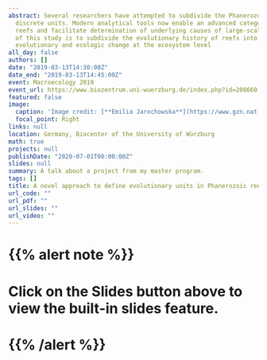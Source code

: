 ```yaml
---
abstract: Several researchers have attempted to subdivide the Phanerozoic record of reefs into
  discrete units. Modern analytical tools now enable an advanced categorization of Phanerozoic
  reefs and facilitate determination of underlying causes of large-scale reef evolution. The aim
  of this study is to subdivide the evolutionary history of reefs into discrete units to quantify
  evolutionary and ecologic change at the ecosystem level
all_day: false
authors: []
date: "2019-03-13T14:30:00Z"
date_end: "2019-03-13T14:45:00Z"
event: Macroecology 2019
event_url: https://www.biozentrum.uni-wuerzburg.de/index.php?id=208660
featured: false
image:
  caption: 'Image credit: [**Emilia Jarochowska**](https://www.gzn.nat.fau.de/palaeontologie/team/wissenschaftler/jarochowska/)'
  focal_point: Right
links: null
location: Germany, Biocenter of the University of Würzburg
math: true
projects: null
publishDate: "2020-07-01T00:00:00Z"
slides: null
summary: A talk about a project from my master program.
tags: []
title: A novel approach to define evolutionary units in Phanerozoic reefs.
url_code: ""
url_pdf: ""
url_slides: ""
url_video: ""
---
```


# {{% alert note %}}
# Click on the **Slides** button above to view the built-in slides feature.
# {{% /alert %}}
